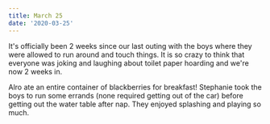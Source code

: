 ```yaml
---
title: March 25
date: '2020-03-25'
---
```

It's officially been 2 weeks since our last outing with the boys where they were allowed to run around and touch things. It is so crazy to think that everyone was joking and laughing about toilet paper hoarding and we're now 2 weeks in. 

Alro ate an entire container of blackberries for breakfast! Stephanie took the boys to run some errands (none required getting out of the car) before getting out the water table after nap. They enjoyed splashing and playing so much.